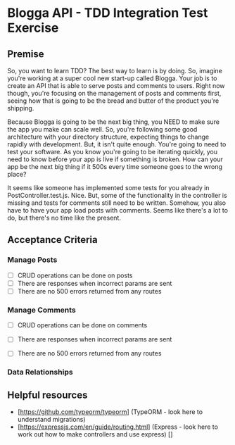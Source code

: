 # Blogga API - TDD Integration Test Exercise

## Premise

So, you want to learn TDD? The best way to learn is by doing. So, imagine you're working at a super cool new start-up called Blogga. Your job is to create an API that is able to serve posts and comments to users. Right now though, you're focusing on the management of posts and comments first, seeing how that is going to be the bread and butter of the product you're shipping.

Because Blogga is going to be the next big thing, you NEED to make sure the app you make can scale well. So, you're following some good architecture with your directory structure, expecting things to change rapidly with development. But, it isn't quite enough. You're going to need to test your software. As you know you're going to be iterating quickly, you need to know before your app is live if something is broken. How can your app be the next big thing if it 500s every time someone goes to the wrong place?

It seems like someone has implemented some tests for you already in PostController.test.js. Nice. But, some of the functionality in the controller is missing and tests for comments still need to be written. Somehow, you also have to have your app load posts with comments. Seems like there's a lot to do, but there's no time like the present.

## Acceptance Criteria
### Manage Posts
- [ ] CRUD operations can be done on posts
- [ ] There are responses when incorrect params are sent
- [ ] There are no 500 errors returned from any routes

### Manage Comments
- [ ] CRUD operations can be done on comments
- [ ] There are responses when incorrect params are sent
- [ ] There are no 500 errors returned from any routes


### Data Relationships



## Helpful resources
* [https://github.com/typeorm/typeorm] (TypeORM - look here to understand migrations)
* [https://expressjs.com/en/guide/routing.html] (Express - look here to work out how to make controllers and use express)
[]
